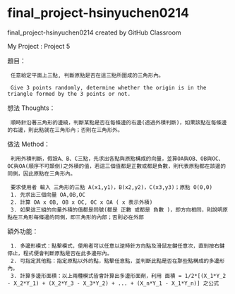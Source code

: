 # final_project-hsinyuchen0214
final_project-hsinyuchen0214 created by GitHub Classroom

My Project : Project 5

題目：

     任意給定平面上三點, 判斷原點是否在這三點所圍成的三角形內。

     Give 3 points randomly, determine whether the origin is in the triangle formed by the 3 points or not.


想法 Thoughts：

     順時針沿著三角形的邊繞，判斷某點是否在每條邊的右邊(透過外積判斷)，如果該點在每條邊的右邊，則此點就在三角形內；否則在三角形外。

做法 Method：

     利用外積判斷，假設A、B、C三點，先求出各點與原點構成的向量，並算OA與OB、OB與OC、OC與OA(順序不可顛倒)之外積的值，若這三個值都是正數或都是負數，則代表原點都在該邊的同側，因此原點在三角形內。
     
     要求使用者 輸入 三角形的三點 A(x1,y1)，B(x2,y2)，C(x3,y3)；原點 O(0,0)
     1. 先求出三個向量 OA,OB,OC
     2. 計算 OA x OB, OB x OC, OC x OA ( x 表示外積)
     3. 如果這三組的向量外積的值都是同號(都是 正數 或都是 負數 )，即方向相同，則說明原點在三角形每條邊的同側，即三角形的內部；否則必在外部
     
額外功能：

     1. 多邊形模式：點擊模式，使用者可以任意以逆時針方向點及滑鼠左鍵任意次，直到按右鍵停止，程式便會判斷原點是否在此多邊形內。
     2. 可指定其他點：指定原點以外的點，點擊任意點，並判斷此點是否在那些點構成的多邊形內。
     3. 計算多邊形面積：以上兩種模式皆會計算出多邊形面劑，利用 面積 = 1/2*[(X_1*Y_2 - X_2*Y_1) + (X_2*Y_3 - X_3*Y_2) + ... + (X_n*Y_1 - X_1*Y_n)] 之公式
